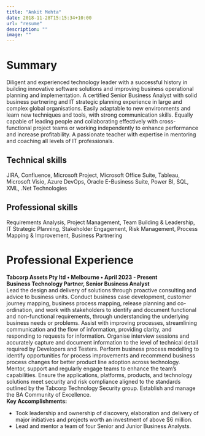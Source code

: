 ```yaml
---
title: "Ankit Mehta"
date: 2018-11-28T15:15:34+10:00
url: "resume"
description: ""
image: ""
---
```

# Summary
Diligent and experienced technology leader with a successful history in building innovative software solutions and improving business operational planning and implementation. A certified Senior Business Analyst with solid business partnering and IT strategic planning experience in large and complex global organisations. Easily adaptable to new environments and learn new techniques and tools, with strong communication skills. Equally capable of leading people and collaborating effectively with cross-functional project teams or working independently to enhance performance and increase profitability. A passionate teacher with expertise in mentoring and coaching all levels of IT professionals. 

## Technical skills
JIRA, Confluence, Microsoft Project, Microsoft Office Suite, Tableau, Microsoft Visio, Azure DevOps, Oracle E-Business Suite, Power BI, SQL, XML, .Net Technologies

## Professional skills
Requirements Analysis, Project Management, Team Building & Leadership, IT Strategic Planning, Stakeholder Engagement, Risk Management, Process Mapping & Improvement, Business Partnering   

# Professional Experience
**Tabcorp Assets Pty ltd • Melbourne • April 2023 - Present**  
**Business Technology Partner, Senior Business Analyst**  
Lead the design and delivery of solutions through proactive consulting and advice to business units. Conduct business case development, customer journey mapping, business process mapping, release planning and co-ordination, and work with stakeholders to identify and document functional and non-functional requirements, through understanding the underlying business needs or problems. Assist with improving processes, streamlining communication and the flow of information, providing clarity, and responding to requests for information. Organise interview sessions and accurately capture and document information to the level of technical detail required by Developers and Testers. Perform business process modelling to identify opportunities for process improvements and recommend business process changes for better product line adoption across technology. Mentor, support and regularly engage teams to enhance the team’s capabilities. Ensure the applications, platforms, products, and technology solutions meet security and risk compliance aligned to the standards outlined by the Tabcorp Technology Security group. Establish and manage the BA Community of Excellence.  
**Key Accomplishments:**
* Took leadership and ownership of discovery, elaboration and delivery of major initiatives and projects worth an investment of above $6 million. 
* Lead and mentor a team of four Senior and Junior Business Analysts.




